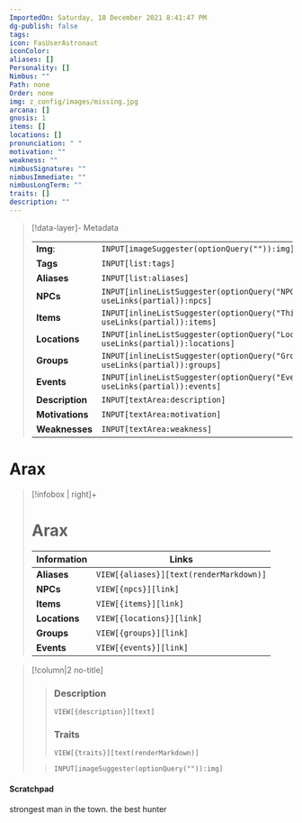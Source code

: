 ```yaml
---
ImportedOn: Saturday, 18 December 2021 8:41:47 PM
dg-publish: false
tags: 
icon: FasUserAstronaut
iconColor: 
aliases: []
Personality: []
Nimbus: ""
Path: none
Order: none
img: z_config/images/missing.jpg
arcana: []
gnosis: 1
items: []
locations: []
pronunciation: " "
motivation: ""
weakness: ""
nimbusSignature: ""
nimbusImmediate: ""
nimbusLongTerm: ""
traits: []
description: ""
---
```

> [!data-layer]- Metadata
>
> |                                       |                                  |
>| ----- | ----- |
>| **Img**: |`INPUT[imageSuggester(optionQuery("")):img]`|
> |**Tags**|`INPUT[list:tags]`|
> |**Aliases**|`INPUT[list:aliases]`|
> |**NPCs** | `INPUT[inlineListSuggester(optionQuery("NPCs"), useLinks(partial)):npcs]`|
> |**Items** | `INPUT[inlineListSuggester(optionQuery("Things"), useLinks(partial)):items]`|
> |**Locations** | `INPUT[inlineListSuggester(optionQuery("Locations"), useLinks(partial)):locations]`|
> |**Groups** | `INPUT[inlineListSuggester(optionQuery("Groups"), useLinks(partial)):groups]`|
> |**Events** | `INPUT[inlineListSuggester(optionQuery("Events"), useLinks(partial)):events]`|
> |**Description** |`INPUT[textArea:description]`|
> |**Motivations** |`INPUT[textArea:motivation]`|
> |**Weaknesses** |`INPUT[textArea:weakness]`|

# Arax
> [!infobox | right]+
> # Arax
> |  Information | Links |
> | --- | --- |
> | **Aliases** | `VIEW[{aliases}][text(renderMarkdown)]` |
> | **NPCs** | `VIEW[{npcs}][link]` |
> | **Items** | `VIEW[{items}][link]` |
> | **Locations** | `VIEW[{locations}][link]` |
> | **Groups** | `VIEW[{groups}][link]` |
> | **Events** | `VIEW[{events}][link]` |

> [!column|2 no-title]
>
>>
>>### Description
>>  `VIEW[{description}][text]`
>>  ### Traits
>> `VIEW[{traits}][text(renderMarkdown)]`
>
>> 
>> `INPUT[imageSuggester(optionQuery("")):img]`


#### Scratchpad






strongest man in the town. the best hunter